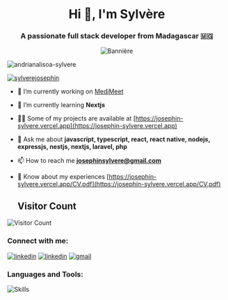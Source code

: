 <h1 align="center">Hi 👋, I'm Sylvère</h1>
<h3 align="center">A passionate full stack developer from Madagascar 🇲🇬</h3>
<p align="center">
  <img src="./En-tête(1).png" alt="Bannière"/>
</p>
<p align="left"> <img src="https://komarev.com/ghpvc/?username=andrianalisoa-sylvere&label=Profile%20views&color=0e75b6&style=flat" alt="andrianalisoa-sylvere" /> </p>

<p align="left"> <a href="https://twitter.com/sylverejosephin" target="blank"><img src="https://img.shields.io/twitter/follow/sylverejosephin?logo=twitter&style=for-the-badge" alt="sylverejosephin" /></a> </p>

- 🔭 I’m currently working on [MediMeet](https://github.com/ANDRIANALISOA-sylvere/MediMeet)

- 🌱 I’m currently learning **Nextjs**

- 👨‍💻 Some of my projects are available at [https://josephin-sylvere.vercel.app](https://josephin-sylvere.vercel.app)

- 💬 Ask me about **javascript, typescript, react, react native, nodejs, expressjs, nestjs, nextjs, laravel, php**

- 📫 How to reach me **josephinsylvere@gmail.com**

- 📄 Know about my experiences [https://josephin-sylvere.vercel.app/CV.pdf](https://josephin-sylvere.vercel.app/CV.pdf)

  ## Visitor Count
![Visitor Count](https://komarev.com/ghpvc/?username=ANDRIANALISOA-sylvere&color=blue)

<h3 align="left">Connect with me:</h3>
<p align="left">
<a href="https://twitter.com/sylverejosephin" target="blank"><img src="https://skillicons.dev/icons?i=twitter&theme=light" alt="linkedin" /></a>
<a href="https://www.linkedin.com/in/josephin-sylvere/" target="blank"><img src="https://skillicons.dev/icons?i=linkedin&theme=light" alt="linkedin" /></a>
<a href="mailto:josephinsylvere@gmail.com" target="blank"><img src="https://skillicons.dev/icons?i=gmail&theme=light" alt="gmail" /></a>
</p>

<h3 align="left">Languages and Tools:</h3>
<p align="left">
  <img src="https://skillicons.dev/icons?i=html,css,js,tailwind,bootstrap,react,ts,php,nodejs,express,laravel,nestjs,nextjs,mysql,mongodb,postgres,git,vscode,vite&theme=light" alt="Skills" />
</p>
